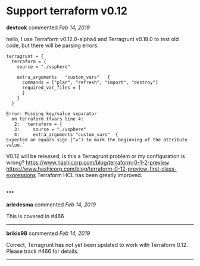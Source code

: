 # Support terraform v0.12

**devtook** commented *Feb 14, 2019*

hello, 
 I use Terraform v0.12.0-alpha4 and Terragrunt v0.18.0 to test  old code, but there will be parsing errors.

```
terragrunt = {
  terraform = {
    source = "./vsphere"

    extra_arguments   "custom_vars"   {
      commands = ["plan", "refresh", "import", "destroy"]
      required_var_files = [
      ]
    }
  }
```

```
Error: Missing key/value separator
  on terraform.tfvars line 4:
   2:   terraform = {
   3:     source = "./vsphere"
   4:     extra_arguments "custom_vars"  {
Expected an equals sign ("=") to mark the beginning of the attribute value.`
```
V0.12 will be released,  is this a Terragrunt problem or my configuration is wrong?
https://www.hashicorp.com/blog/terraform-0-1-2-preview
https://www.hashicorp.com/blog/terraform-0-12-preview-first-class-expressions
Terraform  HCL has been greatly improved.

<br />
***


**arledesma** commented *Feb 14, 2019*

This is covered in #466
***

**brikis98** commented *Feb 14, 2019*

Correct, Terragrunt has not yet been updated to work with Terraform 0.12. Please track #466 for details.
***

